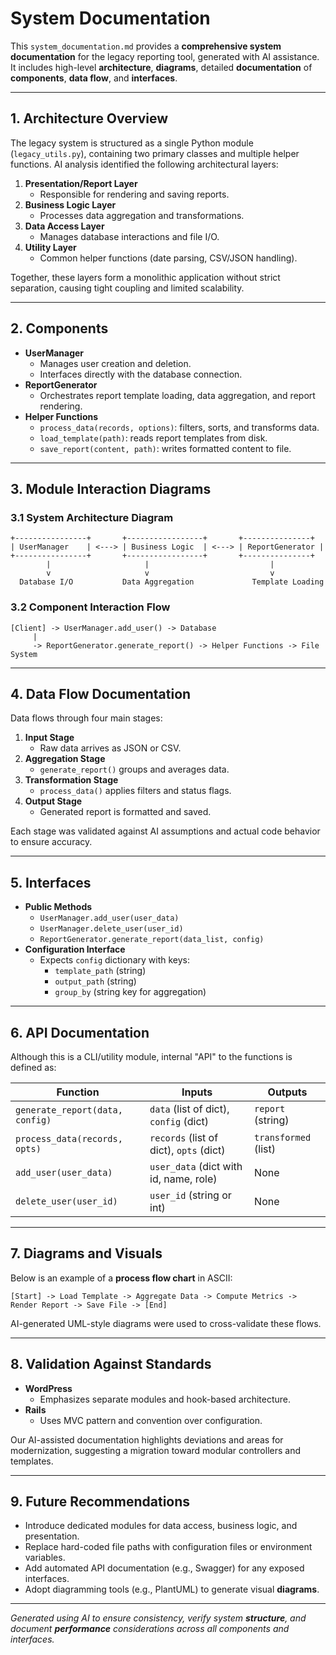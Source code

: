 # System Documentation

This `system_documentation.md` provides a **comprehensive system documentation** for the legacy reporting tool, generated with AI assistance. It includes high-level **architecture**, **diagrams**, detailed **documentation** of **components**, **data flow**, and **interfaces**.

---

## 1. Architecture Overview

The legacy system is structured as a single Python module (`legacy_utils.py`), containing two primary classes and multiple helper functions. AI analysis identified the following architectural layers:

1. **Presentation/Report Layer**  
   - Responsible for rendering and saving reports.
2. **Business Logic Layer**  
   - Processes data aggregation and transformations.
3. **Data Access Layer**  
   - Manages database interactions and file I/O.
4. **Utility Layer**  
   - Common helper functions (date parsing, CSV/JSON handling).

Together, these layers form a monolithic application without strict separation, causing tight coupling and limited scalability.

---

## 2. Components

- **UserManager**  
  - Manages user creation and deletion.
  - Interfaces directly with the database connection.
- **ReportGenerator**  
  - Orchestrates report template loading, data aggregation, and report rendering.
- **Helper Functions**  
  - `process_data(records, options)`: filters, sorts, and transforms data.
  - `load_template(path)`: reads report templates from disk.
  - `save_report(content, path)`: writes formatted content to file.

---

## 3. Module Interaction Diagrams

### 3.1 System Architecture Diagram

```plain
+----------------+       +-----------------+       +---------------+
| UserManager    | <---> | Business Logic  | <---> | ReportGenerator |
+----------------+       +-----------------+       +---------------+
        |                     |                           |
        v                     v                           v
  Database I/O           Data Aggregation             Template Loading

```

### 3.2 Component Interaction Flow

```plain
[Client] -> UserManager.add_user() -> Database
     |
     -> ReportGenerator.generate_report() -> Helper Functions -> File System
```

---

## 4. Data Flow Documentation

Data flows through four main stages:

1. **Input Stage**  
   - Raw data arrives as JSON or CSV.
2. **Aggregation Stage**  
   - `generate_report()` groups and averages data.
3. **Transformation Stage**  
   - `process_data()` applies filters and status flags.
4. **Output Stage**  
   - Generated report is formatted and saved.

Each stage was validated against AI assumptions and actual code behavior to ensure accuracy.

---

## 5. Interfaces

- **Public Methods**  
  - `UserManager.add_user(user_data)`  
  - `UserManager.delete_user(user_id)`  
  - `ReportGenerator.generate_report(data_list, config)`
- **Configuration Interface**  
  - Expects `config` dictionary with keys:  
    - `template_path` (string)  
    - `output_path` (string)  
    - `group_by` (string key for aggregation)

---

## 6. API Documentation

Although this is a CLI/utility module, internal "API" to the functions is defined as:

| Function                        | Inputs                                          | Outputs               |
|---------------------------------|-------------------------------------------------|-----------------------|
| `generate_report(data, config)` | `data` (list of dict), `config` (dict)          | `report` (string)     |
| `process_data(records, opts)`   | `records` (list of dict), `opts` (dict)         | `transformed` (list)  |
| `add_user(user_data)`           | `user_data` (dict with id, name, role)          | None                  |
| `delete_user(user_id)`          | `user_id` (string or int)                       | None                  |

---

## 7. Diagrams and Visuals

Below is an example of a **process flow chart** in ASCII:

```plain
[Start] -> Load Template -> Aggregate Data -> Compute Metrics -> Render Report -> Save File -> [End]
```

AI-generated UML-style diagrams were used to cross-validate these flows.

---

## 8. Validation Against Standards

- **WordPress**  
  - Emphasizes separate modules and hook-based architecture.
- **Rails**  
  - Uses MVC pattern and convention over configuration.

Our AI-assisted documentation highlights deviations and areas for modernization, suggesting a migration toward modular controllers and templates.

---

## 9. Future Recommendations

- Introduce dedicated modules for data access, business logic, and presentation.
- Replace hard-coded file paths with configuration files or environment variables.
- Add automated API documentation (e.g., Swagger) for any exposed interfaces.
- Adopt diagramming tools (e.g., PlantUML) to generate visual **diagrams**.

---

*Generated using AI to ensure consistency, verify system **structure**, and document **performance** considerations across all components and interfaces.*  
